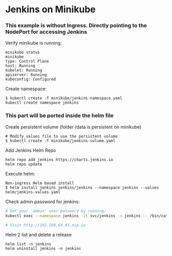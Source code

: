 # Jenkins on Minikube

### This example is without Ingress. Directly pointing to the NodePort for accessing Jenkins

Verify minikube is running:
```
minikube status
minikube
type: Control Plane
host: Running
kubelet: Running
apiserver: Running
kubeconfig: Configured
```

Create namespace:
```
$ kubectl create -f minikube/jenkins-namespace.yaml
kubectl create namespace jenkins
```

### This part will be ported inside the helm file
Create persistent volume (folder /data is persistent on minikube)
```
# Modify values file to use the persistent volume
$ kubectl create -f minikube/jenkins-volume.yaml
```

Add Jenkins Helm Repo
```
helm repo add jenkins https://charts.jenkins.io
helm repo update
```

Execute helm:
```
Non-ingress Helm based install
$ helm install jenkins jenkins/jenkins --namespace jenkins --values helm/jenkins-values.yaml
```


Check admin password for jenkins:
```bash
# Get your 'admin' user password by running:
kubectl exec --namespace jenkins -it svc/jenkins -c jenkins -- /bin/cat /run/secrets/chart-admin-password && echo

# Visit http://192.168.64.43.nip.io
```

Helm 2 list and delete a release

```
helm list -n jenkins
helm uninstall jenkins -n jenkins
```
